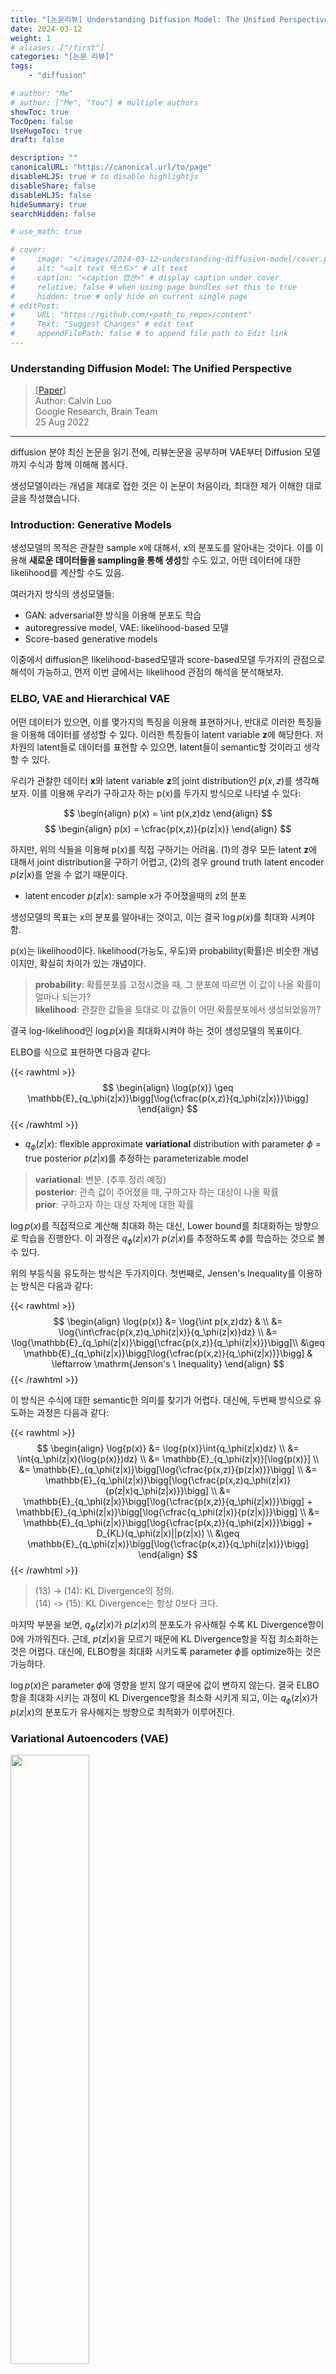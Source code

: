 ```yaml
---
title: "[논문리뷰] Understanding Diffusion Model: The Unified Perspective (1)"
date: 2024-03-12
weight: 1
# aliases: ["/first"]
categories: "[논문 리뷰]"
tags: 
    - "diffusion"

# author: "Me"
# author: ["Me", "You"] # multiple authors
showToc: true
TocOpen: false
UseHugoToc: true
draft: false

description: ""
canonicalURL: "https://canonical.url/to/page"
disableHLJS: true # to disable highlightjs
disableShare: false
disableHLJS: false
hideSummary: true
searchHidden: false

# use_math: true

# cover:
#     image: "</images/2024-03-12-understanding-diffusion-model/cover.png>" # image path/url
#     alt: "<alt text 텍스트>" # alt text
#     caption: "<caption 캡션>" # display caption under cover
#     relative: false # when using page bundles set this to true
#     hidden: true # only hide on current single page
# editPost:
#     URL: "https://github.com/<path_to_repo>/content"
#     Text: "Suggest Changes" # edit text
#     appendFilePath: false # to append file path to Edit link
---
```

<style>
r { color: Red }
or { color: Orange }
bl { color: Blue }
</style>

### Understanding Diffusion Model: The Unified Perspective  
> [[Paper](https://arxiv.org/abs/2208.11970)]  
> Author: Calvin Luo  
> Google Research, Brain Team  
> 25 Aug 2022
---
diffusion 분야 최신 논문을 읽기 전에, 리뷰논문을 공부하며 VAE부터 Diffusion 모델까지 수식과 함께 이해해 봅시다.  

생성모델이라는 개념을 제대로 접한 것은 이 논문이 처음이라, 최대한 제가 이해한 대로 글을 작성했습니다. 


### Introduction: Generative Models

생성모델의 목적은 관찰한 sample x에 대해서, x의 분포도를 알아내는 것이다. 이를 이용해 **새로운 데이터들을 sampling을 통해 생성**할 수도 있고, 어떤 데이터에 대한 likelihood를 계산할 수도 있음.

여러가지 방식의 생성모델들: 
- GAN: adversarial한 방식을 이용해 분포도 학습
- autoregressive model, VAE: likelihood-based 모델 
- Score-based generative models

이중에서 diffusion은 likelihood-based모델과 score-based모델 두가지의 관점으로 해석이 가능하고, 먼저 이번 글에서는 likelihood 관점의 해석을 분석해보자.  


### ELBO, VAE and Hierarchical VAE

어떤 데이터가 있으면, 이를 몇가지의 특징을 이용해 표현하거나, 반대로 이러한 특징들을 이용해 데이터를 생성할 수 있다. 이러한 특징들이 latent variable **z**에 해당한다. 저차원의 latent들로 데이터를 표현할 수 있으면, latent들이 semantic할 것이라고 생각할 수 있다. 

우리가 관찰한 데이터 **x**와 latent variable **z**의 joint distribution인 $p(x,z)$를 생각해 보자. 이를 이용해 우리가 구하고자 하는 p(x)를 두가지 방식으로 나타낼 수 있다:

$$
\begin{align}
    p(x) = \int p(x,z)dz
\end{align}
$$
$$
\begin{align}
    p(x) = \cfrac{p(x,z)}{p(z|x)}
\end{align}
$$

하지만, 위의 식들을 이용해 p(x)를 직접 구하기는 어려움. (1)의 경우 모든 latent **z**에 대해서 joint distribution을 구하기 어렵고, (2)의 경우 ground truth latent encoder $p(z|x)$를 얻을 수 없기 때문이다.  
 - latent encoder $p(z|x)$: sample x가 주어졌을때의 z의 분포  

생성모델의 목표는 x의 분포를 알아내는 것이고, 이는 결국 $\log{p(x)}$를 최대화 시켜야 함. 

p(x)는 likelihood이다. likelihood(가능도, 우도)와 probability(확률)은 비슷한 개념이지만, 확실히 차이가 있는 개념이다. 

> **probability**: 확률분포를 고정시켰을 때, 그 분포에 따르면 이 값이 나올 확률이 얼마나 되는가?  
> **likelihood**: 관찰한 값들을 토대로 이 값들이 어떤 확률분포에서 생성되었을까?
  
결국 log-likelihood인 $\log{p(x)}$을 최대화시켜야 하는 것이 생성모델의 목표이다. 

ELBO를 식으로 표현하면 다음과 같다: 

{{< rawhtml >}}
$$
\begin{align}
    \log{p(x)} \geq \mathbb{E}_{q_\phi(z|x)}\bigg[\log{\cfrac{p(x,z)}{q_\phi(z|x)}}\bigg]
\end{align}
$$
{{< /rawhtml >}}

- $q_\phi(z|x)$: flexible approximate **variational** distribution with parameter $\phi$ = true posterior $p(z|x)$를 추정하는 parameterizable model
> **variational**: 변분. (추후 정리 예정)   
> **posterior**: 관측 값이 주어졌을 때, 구하고자 하는 대상이 나올 확률   
> **prior**: 구하고자 하는 대상 자체에 대한 확률 

$\log{p(x)}$를 직접적으로 계산해 최대화 하는 대신, Lower bound를 최대화하는 방향으로 학습을 진행한다. 이 과정은 $q_\phi(z|x)$가 $p(z|x)$를 추정하도록 $\phi$를 학습하는 것으로 볼 수 있다. 

위의 부등식을 유도하는 방식은 두가지이다. 첫번째로, Jensen's Inequality를 이용하는 방식은 다음과 같다: 

{{< rawhtml >}}
$$
\begin{align}
    \log{p(x)} &= \log{\int p(x,z)dz} & \\
    &= \log{\int\cfrac{p(x,z)q_\phi(z|x)}{q_\phi(z|x)}dz} \\
    &= \log{\mathbb{E}_{q_\phi(z|x)}\bigg[\cfrac{p(x,z)}{q_\phi(z|x)}}\bigg]\\
    &\geq \mathbb{E}_{q_\phi(z|x)}\bigg[\log{\cfrac{p(x,z)}{q_\phi(z|x)}}\bigg] & \leftarrow \mathrm{Jenson's \ Inequality}
\end{align}
$$
{{< /rawhtml >}}

이 방식은 수식에 대한 semantic한 의미를 찾기가 어렵다. 대신에, 두번째 방식으로 유도하는 과정은 다음과 같다: 

{{< rawhtml >}}
$$
\begin{align}
    \log{p(x)} &= \log{p(x)}\int{q_\phi(z|x)dz} \\ 
    &= \int{q_\phi(z|x)(\log{p(x)})dz} \\ 
    &= \mathbb{E}_{q_\phi(z|x)}[\log{p(x)}] \\ 
    &= \mathbb{E}_{q_\phi(z|x)}\bigg[\log{\cfrac{p(x,z)}{p(z|x)}}\bigg] \\ 
    &= \mathbb{E}_{q_\phi(z|x)}\bigg[\log{\cfrac{p(x,z)q_\phi(z|x)}{p(z|x)q_\phi(z|x)}}\bigg] \\
    &= \mathbb{E}_{q_\phi(z|x)}\bigg[\log{\cfrac{p(x,z)}{q_\phi(z|x)}}\bigg] + \mathbb{E}_{q_\phi(z|x)}\bigg[\log{\cfrac{q_\phi(z|x)}{p(z|x)}}\bigg] \\ 
    &= \mathbb{E}_{q_\phi(z|x)}\bigg[\log{\cfrac{p(x,z)}{q_\phi(z|x)}}\bigg] + D_{KL}(q_\phi(z|x)||p(z|x)) \\ 
    &\geq \mathbb{E}_{q_\phi(z|x)}\bigg[\log{\cfrac{p(x,z)}{q_\phi(z|x)}}\bigg]
\end{align}
$$
{{< /rawhtml >}}

> (13) -> (14): KL Divergence의 정의.  
> (14) -> (15): KL Divergence는 항상 0보다 크다.  

마지막 부분을 보면, $q_\phi(z|x)$가 $p(z|x)$의 분포도가 유사해질 수록 KL Divergence항이 0에 가까워진다. 근데, $p(z|x)$을 모르기 때문에 KL Divergence항을 직접 최소화하는 것은 어렵다. 대신에, ELBO항을 최대화 시키도록 parameter $\phi$를 optimize하는 것은 가능하다. 

$\log{p(x)}$은 parameter $\phi$에 영향을 받지 않기 때문에 값이 변하지 않는다. 결국 ELBO 항을 최대화 시키는 과정이 KL Divergence항을 최소화 시키게 되고, 이는 $q_\phi(z|x)$가 $p(z|x)$의 분포도가 유사해지는 방향으로 최적화가 이루어진다. 

### Variational Autoencoders (VAE)

<img src="/images/diffusion/2024-03-12-understanding-diffusion-model/figure1.png" width="50%"/>

생성모델의 한 종류로, encoder(**$q_\phi(z|x)$**)을 통해 sample data를 latent vector로 변환하고, 이를 다시 decoder(**$p_\theta(x|z)$**)을 통해 본래의 sample data를 복원하는 과정을 통해 학습을 진행한다. 그리고 latent vector을 조절해 decoder을 거쳐 새로운 데이터를 sampling 할 수 있다. 이때, VAE는 ELBO를 직접 최대화하는 방식으로 optimize한다. ELBO항을 정리하면 다음과 같다: 

{{< rawhtml >}}
$$
\begin{align}
    \mathbb{E}_{q_\phi(z|x)}\bigg[\log{\cfrac{p(x,z)}{q_\phi(z|x)}}\bigg] &= \mathbb{E}_{q_\phi(z|x)}\bigg[\log{\cfrac{p_\theta(x|z)p(z)}{q_\phi(z|x)}}\bigg] \\ 
    &= \mathbb{E}_{q_\phi(z|x)}[\log{p_\theta(x|z)}] + \mathbb{E}_{q_\phi(z|x)}\bigg[\log{\cfrac{p(z)}{q_\phi(z|x)}}\bigg] \\ 
    &= \underbrace{\mathbb{E}_{q_\phi(z|x)}[\log{p_\theta(x|z)}]}_{\footnotesize\mathrm{reconstruction \ term}} + \underbrace{D_{KL}(q_\phi(z|x) || p(z))}_{\footnotesize\mathrm{prior \ matching \ term}} 
\end{align}
$$
{{< /rawhtml >}}

> **reconstruction term**: 식 그대로 말로 풀면, "z의 분포가 $q_\phi(z|x)$ 일때의 $p_\theta(x|z)$의 기댓값"이다. 해석해보면 latent vector z로 변환했을 때, 이 값을 이용해 다시 x가 복원이 될 확률에 대한 기댓값이다. 결국, parameter $\phi$는 latent vector z를 잘 생성하도록, parameter $\theta$는 z에서 x로 잘 복원하도록 optimize하는 항으로 볼 수 있다.  
> **prior matching term**: encoder $q_\phi(z|x)$가 latent prior $p(z)$와 얼마나 유사하냐를 의미한다. 이 항을 최소화 시키려면, $q_\phi(z|x)$가 $p(z)$의 분포와 유사하도록 optimize해야 한다. 

위 식에서 볼 수 있듯이, VAE에서는 ELBO를 최대화하는 과정은 reconstruction term을 크게 하고, prior matching term을 작게 하는 parameter $\phi$, $\theta$를 optimize하는 것과 같다. 

VAE는 일반적으로 encoder($q_\phi(z|x)$)은 multivariate Gaussian으로 모델링 하고, prior($p(z)$)은 standard multivariate Gaussian으로 선택한다. 이를 수식으로 나타내면 다음과 같다: 
{{< rawhtml >}}
$$
\begin{align}
    q_\phi(z|x) &= \mathcal{N}(\mathbf{z}; \mathbf{\mu_\phi(x)}, \mathbf{\sigma_\phi^2(x)I}) \\
    p(x) &= \mathcal{N}(z; \mathbf{0}, \mathbf{I})
\end{align}
$$
{{< /rawhtml >}}

이 수식을 이용하면 ELBO의 KL Divergence항은 직접 계산이 가능하고, reconstruction term의 경우 Monte Carlo Estimation을 이용해 계산할 수 있다. 위의 objective 식을 변경하면 다음과 같다:   
{{< rawhtml >}}
$$
\begin{align}
\begin{split}
    \argmax_{\phi, \theta}\mathbb{E}_{q_\phi(z|x)}[\log{p_\theta(x|z)}] - D_{KL}(q_\phi(z|x)\ ||\ p(z)) \\
    \approx \argmax_{\phi, \theta}\sum_{l=1}^L{\log{p_\theta(x|z^{(l)})}} - D_{KL}(q_\phi(z|x)\ ||\ p(z))
\end{split}
\end{align}
$$
{{< /rawhtml >}}  

- ${[z^{(l)}]}_{l=1}^L$: 모든 관측값 $x$에 대해서 분포 $q_\phi(z|x)$에서 sampling된 값 

그런데, 이렇게 stochastic sampling을 이용해 값을 추정하게 되면 미분 불가능하게 되어 backpropagation이 되지 않아 학습이 불가능하다. 이를 해결하기 위해 분포 $q_\phi(z|x)$를 reparameterization trick을 이용해 다음과 같이 deterministic한 함수 식으로 변경하여 사용한다:  
{{< rawhtml >}}
$$
\begin{align}
    \mathbf{z} = \mathbf{\mu_\phi(x)} + \mathbf{\sigma_\phi(x)\ \odot\ \epsilon}\quad\text{with}\  \epsilon\sim\mathcal{N}(\mathbf{\epsilon; 0, I})
\end{align}
$$
{{< /rawhtml >}}

- $\odot$: element-wise product

### Hierarchical Variational Autoencoders (HVAE)

<img src="/images/diffusion/2024-03-12-understanding-diffusion-model/figure2.png" width="80%"/>


VAE에서 확장하여 여러 단계의 latent variable을 갖는 모델이다. 이때 latent variable($z_t$)이 직전 단계의 latent($z_{t-1}$)에만 영향을 받으면 Markovian HVAE (MHVAE)라고 부른다. joint distribution과 posterior을 식으로 나타내면 다음과 같다: 
{{< rawhtml >}}
$$
\begin{align}
    p(x,z_{1:T}) &= p(z_T)p_\theta(x|z_1)\prod_{t=2}^Tp_\theta(z_{t-1}|z_t) \\
    q_\phi(z_{1:T}|x) &= q_\phi(z_1|x)\prod_{t=2}^Tq_\phi(z_t|z_{t-1})
\end{align}
$$
{{< /rawhtml >}}

그렇게 되면 ELBO는 다음과 같이 표현할 수 있다: 
{{< rawhtml >}}
$$
\begin{align}
    \log{p(x)} &= \log{\int{p(x,z_{1:T}})dz_{1:T}} \\
    &= \log{\int{\cfrac{p(x,z_{1:T})q_\phi(z_{1:T}|x)}{q_\phi(z_{1:T}|x)}dz_{1:T}}} \\
    &= \log{\mathbb{E}_{q_\phi(z_{1:T}|x)}\bigg[\cfrac{p(x,z_{1:T})}{q_\phi(z_{1:T}|x)}\bigg]} \\ &\geq \mathbb{E}_{q_\phi(z_{1:T}|x)}\bigg[\log{\cfrac{p(x,z_{1:T})}{q_\phi(z_{1:T}|x)}}\bigg] \\
\end{align}
$$
{{< /rawhtml >}}

### Variational Diffusion Models (VDM)

<img src="/images/diffusion/2024-03-12-understanding-diffusion-model/figure3.png" width="80%"/>

VDM은 위에서 설명한 Markovian HVAE에 세가지 조건이 붙은 모델이다:
- latent의 차원이 data의 차원과 같다 (=shape 같음)
- latent encoder은 linear Gaussian model이다. 
- latent encoder의 Gaussian model의 hyperparameter은 timestep $t$마다 다르며, 최종 latent인 $x_T$는 standard Gaussian분포를 따른다. 

첫번제 제약조건에서, 우리는 이제 original data와 latent를 모두 $x_t$로 표현할 수 있다. $t=0$일때 true data, $t \in [1, T]$이면 latent variable. 또한, 두번째 조건에서 각각의 Gaussian encoder의 평균($\mu_t(x_t) = \sqrt{\alpha_t}x_{t-1}$)과 표준편차($\sum_t{x_t} = (1-\alpha_t)\mathbf{I}$)를 hyperparameter로 설정하거나 learnable parameter로 설정할 수 있다. 세번째 조건에서, 마지막 latent인 $p(x_T)$가 standard Gaussian임을 확인할 수 있다. encoder와 joint distribution을 식으로 표현하면 다음과 같다: 
{{< rawhtml >}}
$$
\begin{align}
    q(x_t|x_{t-1}) &= \mathcal{N}(x_t;\sqrt{\alpha_t}x_{t-1},(1-\alpha_t)\mathbf{I}) \\
    p(x_{0:T}) &= p(x_T)\prod_{t=1}^Tp_\theta(x_{t-1}|x_t) \\
    \text{where}\nonumber \\
    p(x_T) &= \mathcal{N}(x_T;\mathbf{0, I})
\end{align}
$$
{{< /rawhtml >}}

encoder의 경우 parameter $\phi$가 더이상 없기 때문에 학습이 필요하지 않는다. sampling의 경우 Gaussian noise $p(x_T)$에서 $p_\theta(x_{t-1}|x_t)$을 이용해 denoising을 거쳐 $x_0$을 얻을 수 있다. 
HVAE와 마찬가지로, VDM도 ELBO를 최대화함으로써 모델을 최적화할 수 있다: 
{{< rawhtml >}}
$$
\begin{aligned}
    \log{p(x)} &= \log{\int{p(x_{0:T})dx_{1:T}}} \\
    &\cdots \\ 
    &= \underbrace{\mathbb{E}_{q(x_{1}|x_0)}[\log{p_\theta(x_0|x_1)}]}_{\footnotesize\mathrm{reconstruction \ term}} - \underbrace{\mathbb{E}_{q(x_{T-1}|x_0)}[D_{KL}(q(x_T|x_{T-1})\ ||\ p(x_T))]}_{\footnotesize\mathrm{prior \ matching \ term}} \\
    &\qquad- \sum_{t=1}^{T-1}\underbrace{\mathbb{E}_{q(x_{t-1}, x_{t+1}|x_0)}[D_{KL}(q(x_t|x_{t-1})\ ||\ p_\theta(x_t|x_{t+1}))]}_{\footnotesize\mathrm{consistency \ term}} \\
\end{aligned}
$$
{{< /rawhtml >}}  
<details>
<summary style="cursor: pointer;"> 유도과정) </summary>
{{< rawhtml >}}
$$
\begin{aligned}
    \log{p(x)} &= \log{\int{p(x_{0:T})dx_{1:T}}} \\
    &= \log{\int{\cfrac{p(x_{0:T})q(x_{1:T}|x_0)}{q(x_{1:T}|x_0)}dx_{1:T}}} \\
    &= \log{\mathbb{E}_{q(x_{1:T}|x_0)}\bigg[\cfrac{p(x_{0:T})}{q(x_{1:T}|x_0)}\bigg]} \\ 
    &\geq \mathbb{E}_{q(x_{1:T}|x_0)}\bigg[\log{\cfrac{p(x_{0:T})}{q(x_{1:T}|x_0)}}\bigg] \\
    &=\mathbb{E}_{q(x_{1:T}|x_0)}\bigg[\log{\cfrac{p(x_T)\prod_{t=1}^Tp_\theta(x_{t-1}|x_t)}{\prod_{t=1}^Tq(x_t|x_{t-1})}}\bigg] \\
    &= \mathbb{E}_{q(x_{1:T}|x_0)}\bigg[\log{\cfrac{p(x_T)\textcolor{red}{p_\theta(x_0|x_1)}\prod_{t=\textcolor{red}{2}}^Tp_\theta(x_{t-1}|x_t)}{\textcolor{red}{q(x_T|x_{T-1})}\prod_{t=1}^{\textcolor{red}{T-1}}q(x_t|x_{t-1})}}\bigg] \\
    &= \mathbb{E}_{q(x_{1:T}|x_0)}\bigg[\log{\cfrac{p(x_T)p_\theta(x_0|x_1)\prod_{t=1}^{T-1}p_\theta(x_{t}|x_{t+1})}{q(x_T|x_{T-1})\prod_{t=1}^{T-1}q(x_t|x_{t-1})}}\bigg] \\
    &= \mathbb{E}_{q(x_{1:T}|x_0)}\bigg[\log{\cfrac{p(x_T)p_\theta(x_0|x_1)}{q(x_T|x_{T-1})}}\bigg] + \mathbb{E}_{q(x_{1:T}|x_0)}\bigg[\log{\prod_{t=1}^{T-1}\cfrac{p_\theta(x_t|x_{t+1})}{q(x_t|x_{t-1})}}\bigg] \\
    &= \mathbb{E}_{q(x_{1:T}|x_0)}[\log{p_\theta(x_0|x_1)}] + \mathbb{E}_{q(x_{1:T}|x_0)}\bigg[\log{\cfrac{p(x_T)}{q(x_T|x_{T-1})}}\bigg] + \mathbb{E}_{q(x_{1:T}|x_0)}\bigg[\sum_{t=1}^{T-1}\log{\cfrac{p_\theta(x_t|x_{t+1})}{q(x_t|x_{t-1})}}\bigg] \\
    &= \mathbb{E}_{q(x_{1:T}|x_0)}[\log{p_\theta(x_0|x_1)}] + \mathbb{E}_{q(x_{1:T}|x_0)}\bigg[\log{\cfrac{p(x_T)}{q(x_T|x_{T-1})}}\bigg] + \sum_{t=1}^{T-1}\mathbb{E}_{q(x_{1:T}|x_0)}\bigg[\log{\cfrac{p_\theta(x_t|x_{t+1})}{q(x_t|x_{t-1})}}\bigg] \\
    &= \mathbb{E}_{q(x_{1:T}|x_0)}[\log{p_\theta(x_0|x_1)}] + \mathbb{E}_{q(x_{T-1}, x_T|x_0)}\bigg[\log{\cfrac{p(x_T)}{q(x_T|x_{T-1})}}\bigg] + \sum_{t=1}^{T-1}\mathbb{E}_{q(x_{t-1}, x_t, x_{t+1}|x_0)}\bigg[\log{\cfrac{p_\theta(x_t|x_{t+1})}{q(x_t|x_{t-1})}}\bigg] \\
    &= \underbrace{\mathbb{E}_{q(x_{1}|x_0)}[\log{p_\theta(x_0|x_1)}]}_{\footnotesize\mathrm{reconstruction \ term}} - \underbrace{\mathbb{E}_{q(x_{T-1}|x_0)}[D_{KL}(q(x_T|x_{T-1})\ ||\ p(x_T))]}_{\footnotesize\mathrm{prior \ matching \ term}} \\
    &\qquad- \sum_{t=1}^{T-1}\underbrace{\mathbb{E}_{q(x_{t-1}, x_{t+1}|x_0)}[D_{KL}(q(x_t|x_{t-1})\ ||\ p_\theta(x_t|x_{t+1}))]}_{\footnotesize\mathrm{consistency \ term}} \\
\end{aligned}
$$
{{< /rawhtml >}} 
</details>

> **reconstruction term**: 첫번째 latent decoder의 log-probability  
> **prior matching term**: 마지막 latent encoder와 Gaussian 분포의 유사도. parameter가 없기 때문에 학습되지 않고, optimal할 경우 이 값은 0이다.  
> **consistency term**: $x_{t-1}$에서의 encoder와 $x_{t+1}$에서의 decoder의 분포도가 같아지도록 학습해야 $D_{KL} \rightarrow 0$으로 수렴한다. 

<img src="/images/diffusion/2024-03-12-understanding-diffusion-model/figure4.png" width="80%"/>

consistency term을 그림으로 위와 같이 나타낼 수 있다. 핑크색 encoder와 초록색 decoder가 같은 $x_t$분포도를 가질 수 있도록 학습하는 것이 이 term을 최소화시킬 수 있다. 또한 ELBO 식 전체에서 다른 두개의 term에 비해 consistency term의 비중이 매우 크기 때문에, 이 값을 줄이는 것이 핵심이고, ELBO를 최대화 시키게 된다. 

그런데, 위와 같이 두개의 random variable($x_{t-1}, x_{t+1}$)을 이용해서 consistency term을 나타내면 이를 이용해 최적화한 ELBO가 suboptimal하게 될 수 있다. 그래서 ELBO식을 하나의 random variable을 이용해서 나타내보자. encoder $q(x_t|x_{t-1})$은 Markov property에 의해 $q(x_t|x_{t-1}, x_0)$으로 나타낼 수 있고, 이 식은 Bayes rule을 이용해 다음과 같이 변경할 수 있다:  
{{< rawhtml >}}
$$
\begin{aligned}
    q(x_t|x_{t-1}, x_0) = \cfrac{q(x_{t-1}|x_t,x_0)q(x_t|x_0)}{q(x_{t-1}|x_0)}
\end{aligned}
$$
{{< /rawhtml >}}  

이를 이용해 ELBO를 다음과 같이 나타낼 수 있다:  
{{< rawhtml >}}
$$
\begin{aligned}
    \log{p(x)} 
    &\geq \mathbb{E}_{q(x_{1:T}|x_0)}\bigg[\log{\cfrac{p(x_{0:T})}{q(x_{1:T}|x_0)}}\bigg] \\
    &\cdots \\
    &= \underbrace{\mathbb{E}_{q(x_{1}|x_0)}[\log{p_\theta(x_0|x_1)}]}_{\footnotesize\mathrm{reconstruction \ term}} - \underbrace{[D_{KL}(q(x_T|x_0)\ ||\ p(x_T))]}_{\footnotesize\mathrm{prior \ matching \ term}} \\
    &\qquad- \sum_{t=1}^{T-1}\underbrace{\mathbb{E}_{q(x_t|x_0)}[D_{KL}(q(x_{t-1}|x_t,x_0)\ ||\ p_\theta(x_{t-1}|x_t))]}_{\footnotesize\mathrm{denoising \ term}} \\
\end{aligned}
$$
{{< /rawhtml >}} 
<details>
<summary style="cursor: pointer;"> 유도과정) </summary>
{{< rawhtml >}}
$$
\begin{aligned}
    \log{p(x)} 
    &\geq \mathbb{E}_{q(x_{1:T}|x_0)}\bigg[\log{\cfrac{p(x_{0:T})}{q(x_{1:T}|x_0)}}\bigg] \\
    &=\mathbb{E}_{q(x_{1:T}|x_0)}\bigg[\log{\cfrac{p(x_T)\prod_{t=1}^Tp_\theta(x_{t-1}|x_t)}{\prod_{t=1}^Tq(x_t|x_{t-1})}}\bigg] \\
    &= \mathbb{E}_{q(x_{1:T}|x_0)}\bigg[\log{\cfrac{p(x_T)p_\theta(x_0|x_1)\prod_{t=2}^Tp_\theta(x_{t-1}|x_t)}{q(x_1|x_0)\prod_{t=2}^{T}q(x_t|x_{t-1})}}\bigg] \\
    &= \mathbb{E}_{q(x_{1:T}|x_0)}\bigg[\log{\cfrac{p(x_T)p_\theta(x_0|x_1)\prod_{t=2}^Tp_\theta(x_{t-1}|x_t)}{q(x_1|x_0)\prod_{t=2}^{T}q(x_t|x_{t-1}, x_0)}}\bigg] \\
    &= \mathbb{E}_{q(x_{1:T}|x_0)}\bigg[\log{\cfrac{p(x_T)p_\theta(x_0|x_1)}{q(x_1|x_0)}} + \log{\prod_{t=2}^{T}\cfrac{p_\theta(x_{t-1}|x_t)}{q(x_t|x_{t-1}, x_0)}}\bigg] \\
    &= \mathbb{E}_{q(x_{1:T}|x_0)}\Bigg[\log{\cfrac{p(x_T)p_\theta(x_0|x_1)}{q(x_1|x_0)}} + \log{\prod_{t=2}^{T}\cfrac{p_\theta(x_{t-1}|x_t)}{\tiny\cfrac{q(x_{t-1}|x_t,x_0)q(x_t|x_0)}{q(x_{t-1}|x_0)}}}\Bigg] \\
    &= \mathbb{E}_{q(x_{1:T}|x_0)}\bigg[\log{\cfrac{p(x_T)p_\theta(x_0|x_1)}{q(x_1|x_0)}} + \log{\prod_{t=2}^{T}\cfrac{p_\theta(x_{t-1}|x_t)q(x_{t-1}|x_0)}{q(x_{t-1}|x_t,x_0)q(x_t|x_0)}}\bigg] \\
    &= \mathbb{E}_{q(x_{1:T}|x_0)}\bigg[\log{\cfrac{p(x_T)p_\theta(x_0|x_1)}{q(x_1|x_0)}} + \log{\prod_{t=2}^{T}\cfrac{p_\theta(x_{t-1}|x_t)}{q(x_{t-1}|x_t,x_0)}} + \log{\prod_{t=2}^{T}\cfrac{q(x_{t-1}|x_0)}{q(x_t|x_0)}}\bigg]\\
    &= \mathbb{E}_{q(x_{1:T}|x_0)}\bigg[\log{\cfrac{p(x_T)p_\theta(x_0|x_1)}{q(x_1|x_0)}} + \log{\prod_{t=2}^{T}\cfrac{p_\theta(x_{t-1}|x_t)}{q(x_{t-1}|x_t,x_0)}} + \log{\cfrac{q(x_1|x_0)}{q(x_T|x_0)}}\bigg]\\
    &= \mathbb{E}_{q(x_{1:T}|x_0)}\bigg[\log{\cfrac{p(x_T)p_\theta(x_0|x_1)}{q(x_T|x_0)}} + \sum_{t=2}^{T}\log{\cfrac{p_\theta(x_{t-1}|x_t)}{q(x_{t-1}|x_t,x_0)}} \bigg]\\
    &= \mathbb{E}_{q(x_{1:T}|x_0)}[\log{p_\theta(x_0|x_1)}] + \mathbb{E}_{q(x_{1:T}|x_0)}[\log{\cfrac{p(x_T)}{q(x_T|x_0)}}] + \sum_{t=2}^{T}\mathbb{E}_{q(x_t, x_{t-1}|x_0)}\bigg[\log{\cfrac{p_\theta(x_{t-1}|x_t)}{q(x_{t-1}|x_t,x_0)}}\bigg]\\
    &= \mathbb{E}_{q(x_{1:T}|x_0)}[\log{p_\theta(x_0|x_1)}] + \mathbb{E}_{q(x_T|x_0)}[\log{\cfrac{p(x_T)}{q(x_T|x_0)}}] + \sum_{t=2}^{T}\mathbb{E}_{q(x_t, x_{t-1}|x_0)}\bigg[\log{\cfrac{p_\theta(x_{t-1}|x_t)}{q(x_{t-1}|x_t,x_0)}}\bigg]\\
    &= \underbrace{\mathbb{E}_{q(x_{1}|x_0)}[\log{p_\theta(x_0|x_1)}]}_{\footnotesize\mathrm{reconstruction \ term}} - \underbrace{[D_{KL}(q(x_T|x_0)\ ||\ p(x_T))]}_{\footnotesize\mathrm{prior \ matching \ term}} \\
    &\qquad- \sum_{t=1}^{T-1}\underbrace{\mathbb{E}_{q(x_t|x_0)}[D_{KL}(q(x_{t-1}|x_t,x_0)\ ||\ p_\theta(x_{t-1}|x_t))]}_{\footnotesize\mathrm{denoising \ term}} \\
\end{aligned}
$$
{{< /rawhtml >}} 
</details>

> reconstruction term, prior matching term: 위에서 설명한 것과 같음.  
> **denoising term**: ground truth denoising transition step $q(x_{t-1}|x_t, x_0)$과 유사해지도록 $p_\theta(x_{t-1}|x_t)$를 학습시켜야함.

결국 ELBO를 최대화하기 위해서는 denoising term을 최소화해야 한다. 이때, q는 원래 encoder이다. 그래서 true $q(x_{t-1}|x_t, x_0)$을 바로 알지는 못하지만, 위에서 사용한 Bayes rule을 이용하여 다시 식을 다음과 같이 바꾸어준다: 
{{< rawhtml >}}
$$
\begin{aligned}
    q(x_{t-1}|x_t, x_0) = \cfrac{q(x_t|x_{t-1},x_0)q(x_{t-1}|x_0)}{q(x_t|x_0)} = \cfrac{q(x_t|x_{t-1})q(x_{t-1}|x_0)}{q(x_t|x_0)}
\end{aligned}
$$
{{< /rawhtml >}}  

$q(x_t|x_{t-1})$은 위에서 설명했듯이 $\mathcal{N}(x_t;\sqrt{\alpha_t}x_{t-1},(1-\alpha_t)\mathbf{I})$로 나타낼 수 있고, $q(x_{t-1}|x_0)$, $q(x_t|x_0)$은 식을 변형해서 다음과 같이 나타낼 수 있다:  
{{< rawhtml >}}
$$
\begin{aligned}
    x_t &= \sqrt{\alpha_t}x_{t-1} + \sqrt{1-\alpha_t}\epsilon_{t-1}^* \\
    &\cdots \\
    &=\sqrt{\bar\alpha_t}x_0 + \sqrt{1-\bar\alpha_t}\epsilon_0 \\
    &\sim\mathcal{N}(x_t;\sqrt{\bar\alpha_t}x_0 ,(1-\bar\alpha_t)\mathbf{I})
\end{aligned}
$$
{{< /rawhtml >}}   

- $[\epsilon_t^*, \epsilon_t]_{t=1}^T \sim\mathcal{N}(\epsilon;\mathbf{0},\mathbf{I})$  

<details>
<summary style="cursor: pointer;"> 유도과정(미완)) </summary>
{{< rawhtml >}}
$$
\begin{aligned}
    x_t &= \sqrt{\alpha_t}x_{t-1} + \sqrt{1-\alpha_t}\epsilon_{t-1}^* \\
    &\cdots \\
    &=\sqrt{\bar\alpha_t}x_0 + \sqrt{1-\bar\alpha_t}\epsilon_0 \\
    &\sim\mathcal{N}(x_t;\sqrt{\bar\alpha_t}x_0 ,(1-\bar\alpha_t)\mathbf{I})
\end{aligned}
$$
{{< /rawhtml >}}   
</details>  

위에서 구한 식들을 이용해 $q(x_{t-1}|x_t, x_0)$에 대입하면 다음과 같다:  
{{< rawhtml >}}
$$
\begin{aligned}
    q(x_{t-1}|x_t, x_0) &= \cfrac{q(x_t|x_{t-1},x_0)q(x_{t-1}|x_0)}{q(x_t|x_0)} \\
    &= \cfrac{\mathcal{N}(x_t;\sqrt{\alpha_t}x_{t-1},(1-\alpha_t)\mathbf{I})\mathcal{N}(x_{t-1};\sqrt{\bar\alpha_{t-1}}x_0 ,(1-\bar\alpha_{t-1})\mathbf{I})}{\mathcal{N}(x_t;\sqrt{\bar\alpha_t}x_0 ,(1-\bar\alpha_t)\mathbf{I})} \\ 
    &\propto\cdots \\
    &\propto \mathcal{N}(x_{t-1};\underbrace{\cfrac{\sqrt{\alpha_t}(1-\bar\alpha_{t-1})x_t + \sqrt{\bar\alpha_{t-1}}(1-\alpha_t)x_0}{1-\bar\alpha_t}}_{\mu_q(x_t,x_0)},\underbrace{\cfrac{(1-\alpha_t)(1-\bar\alpha_{t-1})}{1-\bar\alpha_t}\mathbf{I}}_{\sum_q(t)})
\end{aligned}
$$
{{< /rawhtml >}}  

<details>
<summary style="cursor: pointer;"> 유도과정(미완)) </summary>
{{< rawhtml >}}
$$
\begin{aligned}
    q(x_{t-1}|x_t, x_0) &= \cfrac{q(x_t|x_{t-1},x_0)q(x_{t-1}|x_0)}{q(x_t|x_0)} \\
    &= \cfrac{\mathcal{N}(x_t;\sqrt{\alpha_t}x_{t-1},(1-\alpha_t)\mathbf{I})\mathcal{N}(x_{t-1};\sqrt{\bar\alpha_{t-1}}x_0 ,(1-\bar\alpha_{t-1})\mathbf{I})}{\mathcal{N}(x_t;\sqrt{\bar\alpha_t}x_0 ,(1-\bar\alpha_t)\mathbf{I})} \\ 
    &\propto\cdots \\
    &\propto \mathcal{N}(x_{t-1};\underbrace{\cfrac{\sqrt{\alpha_t}(1-\bar\alpha_{t-1})x_t + \sqrt{\bar\alpha_{t-1}}(1-\alpha_t)x_0}{1-\bar\alpha_t}}_{\mu_q(x_t,x_0)},\underbrace{\cfrac{(1-\alpha_t)(1-\bar\alpha_{t-1})}{1-\bar\alpha_t}\mathbf{I}}_{\sum_q(t)})
\end{aligned}
$$
{{< /rawhtml >}}   
</details>  

결국 매번 denoising step마다 $x_{t-1} \sim q(x_{t-1}|x_t, x_0)$ 분포를 따르고, 이는 평균 $\mu_q(x_t, x_0), 분산 $\sum_q(t)$의 gaussian 분포임을 확인할 수 있다.  
> **$\mathbf{\mu_q(x_t, x_0)}$**: $x_t, x_0$으로 구성된 함수  
> **$\mathbf{\sum_q(t)}$** $= \sigma_q^2(t)\mathbf{I}$ : coefficient $\alpha$로 이루어진 함수  

이를 이용해 $p_\theta(x_{t-1}|x_t)$도 Gaussian 분포를 따르도록 다음과 같이 모델링해 학습을 진행한다: 

{{< rawhtml >}}
$$
\begin{aligned}
    p_\theta(x_{t-1}|x_t) \sim \mathcal{N}(x_{t-1};\mu_\theta(x_t, t),\sigma_q^2(x)\mathbf{I})
\end{aligned}
$$
{{< /rawhtml >}}  

> **$\mathbf{\mu_\theta(x_t, t)}$**: 원본 이미지 $x_0$을 모르기 때문에 $x_t, t$로 이루어진 함수로 모델링해야한다.  
> **$\mathbf{\sigma_q^2(t)\mathbf{I}}$**: 각각의 timestep t마다 $\alpha$값이 고정이기 때문에 학습 없이 바로 주어진 값 사용하면 된다.  

두 Gaussian Distribution 사이의 KL Divergence는 다음과 같이 구할 수 있다: 
{{< rawhtml >}}
$$
\begin{aligned}
    D_{KL}(\mathcal{N}(\mathbf{x; \mu_x, \Sigma_x}) \ ||\ \mathcal{N}(\mathbf{y; \mu_y, \Sigma_y})) = \cfrac{1}{2}\bigg[\log{\cfrac{|\Sigma_y|}{|\Sigma_x|}} - d + tr(\Sigma_y^{-1}\Sigma_x) + (\mu_y - \mu_x)^T\Sigma_y^{-1}(\mu_y - \mu_x)\bigg]
\end{aligned}
$$
{{< /rawhtml >}}  

우리가 해결해야할 문제의 경우 두 분포의 variance가 일치하기 때문에 KL Divergence의 값을 optimize하는 것은 두 분포의 mean값의 차이를 최소화하는 것과 같게 된다:  
{{< rawhtml >}}
$$
\begin{aligned}
    &\argmin_\theta D_{KL}(q(\mathbf{x_{t-1}|x_t, x_0}) \ || \ p_\theta(x_{t-1}|x_t)) \\
    &= \argmin_\theta D_{KL}(\mathcal{N}(\mathbf{x_{t-1};\mu_q, \Sigma_q(t)}) \ || \ \mathcal{N}(\mathbf{x_{t-1};\mu_\theta, \Sigma_q(t)})) \\
    &= \cdots \\
    &= \argmin_\theta\cfrac{1}{2\sigma_q^2(x)}\bigg[||\mathbf{\mu_\theta-\mu_q}||_2^2\bigg]
\end{aligned}
$$
{{< /rawhtml >}}  

앞에서 계산했듯이, $\mu_q(x_t, x_0)$은 다음과 같다:  
{{< rawhtml >}}
$$
\begin{aligned}
    \mu_q(x_t, x_0) = \cfrac{\sqrt{\alpha_t}(1-\bar\alpha_{t-1})x_t + \sqrt{\bar\alpha_{t-1}}(1-\alpha_t)x_0}{1-\bar\alpha_t}\end{aligned}
$$
{{< /rawhtml >}}  

그래서 우리는 이거랑 최대한 비슷하게 만들기 위해 다음과 같이 $\mu_\theta(x_t, t)$를 모델링한다:  
{{< rawhtml >}}
$$
\begin{aligned}
    \mu_q(x_t, x_0) = \cfrac{\sqrt{\alpha_t}(1-\bar\alpha_{t-1})x_t + \sqrt{\bar\alpha_{t-1}}(1-\alpha_t)\hat{x}_0(x_t, t)}{1-\bar\alpha_t}
\end{aligned}
$$
{{< /rawhtml >}}  

위의 두 식을 아까 구한 KL Divergence term을 optimize하는 부분에 넣어주면 다음과 같이 식을 정리할 수 있다: 
{{< rawhtml >}}
$$
\begin{aligned}
    &\argmin_\theta D_{KL}(q(\mathbf{x_{t-1}|x_t, x_0}) \ || \ p_\theta(x_{t-1}|x_t)) \\
    &= \cdots \\
    &= \argmin_\theta\cfrac{1}{2\sigma_q^2(x)}\bigg[||\mathbf{\mu_\theta-\mu_q}||_2^2\bigg] \\ 
    &= \cdots \\ 
    &= \argmin_\theta\cfrac{1}{2\sigma_q^2(x)}\cfrac{\bar{\alpha}_{t-1}(1-\alpha_t)^2}{(1-\bar\alpha_t)^2}\bigg[||\mathbf{\hat{x}_\theta(x_t, t)-x_0}||_2^2\bigg]
\end{aligned}
$$
{{< /rawhtml >}}  

결국 위의 식에서 보면 VDM을 최적화하는 것은 모든 timestep t에서 노이즈된 이미지 $x_t$에서 원본 이미지 $x_0$를 예측하도록 뉴럴 네트워크를 학습시키는 것이다. 

모든 noise level에서 expectation을 예측하도록 학습하는 ELBO objective를 다음과 같이 나타낼 수 있고, stochastic sampling을 통해 최적화를 진행할 수 있다.     
{{< rawhtml >}}
$$
\begin{aligned}
    \argmin_\theta\mathbb{E}_{t\sim U[2, T]}\big[\mathbb{E}_{q(x_t|x_0)}[D_{KL}(q(\mathbf{x_{t-1}|x_t, x_0}) \ || \ p_\theta(x_{t-1}|x_t))]\big]
\end{aligned}
$$
{{< /rawhtml >}}  


